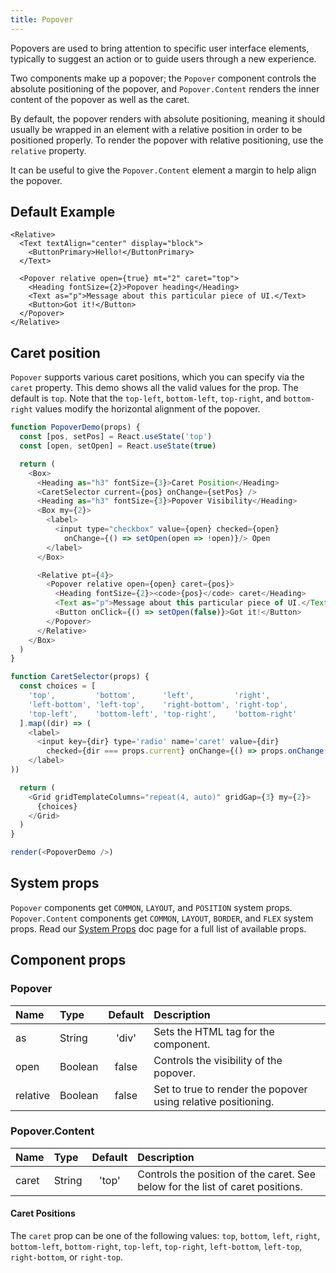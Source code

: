 ```yaml
---
title: Popover
---
```


Popovers are used to bring attention to specific user interface elements, typically to suggest an action or to guide users through a new experience.

Two components make up a popover; the `Popover` component controls the absolute positioning of the popover, and `Popover.Content` renders the inner content of the popover as well as the caret.

By default, the popover renders with absolute positioning, meaning it should usually be wrapped in an element with a relative position in order to be positioned properly. To render the popover with relative positioning, use the `relative` property.

It can be useful to give the `Popover.Content` element a margin to help align the popover.

## Default Example

```jxs live
<Relative>
  <Text textAlign="center" display="block">
    <ButtonPrimary>Hello!</ButtonPrimary>
  </Text>

  <Popover relative open={true} mt="2" caret="top">
    <Heading fontSize={2}>Popover heading</Heading>
    <Text as="p">Message about this particular piece of UI.</Text>
    <Button>Got it!</Button>
  </Popover>
</Relative>
```

## Caret position

`Popover` supports various caret positions, which you can specify via the `caret` property. This demo shows all the valid values for the prop. The default is `top`. Note that the `top-left`, `bottom-left`, `top-right`, and `bottom-right` values modify the horizontal alignment of the popover.

```javascript live noinline
function PopoverDemo(props) {
  const [pos, setPos] = React.useState('top')
  const [open, setOpen] = React.useState(true)

  return (
    <Box>
      <Heading as="h3" fontSize={3}>Caret Position</Heading>
      <CaretSelector current={pos} onChange={setPos} />
      <Heading as="h3" fontSize={3}>Popover Visibility</Heading>
      <Box my={2}>
        <label>
          <input type="checkbox" value={open} checked={open}
            onChange={() => setOpen(open => !open)}/> Open
        </label>
      </Box>

      <Relative pt={4}>
        <Popover relative open={open} caret={pos}>
          <Heading fontSize={2}><code>{pos}</code> caret</Heading>
          <Text as="p">Message about this particular piece of UI.</Text>
          <Button onClick={() => setOpen(false)}>Got it!</Button>
        </Popover>
      </Relative>
    </Box>
  )
}

function CaretSelector(props) {
  const choices = [
    'top',         'bottom',      'left',         'right',
    'left-bottom', 'left-top',    'right-bottom', 'right-top',
    'top-left',    'bottom-left', 'top-right',    'bottom-right'
  ].map((dir) => (
    <label>
      <input key={dir} type='radio' name='caret' value={dir}
        checked={dir === props.current} onChange={() => props.onChange(dir)} /> {dir}
    </label>
))

  return (
    <Grid gridTemplateColumns="repeat(4, auto)" gridGap={3} my={2}>
      {choices}
    </Grid>
  )
}

render(<PopoverDemo />)
```

## System props

`Popover` components get `COMMON`, `LAYOUT`, and `POSITION` system props. `Popover.Content` components get `COMMON`, `LAYOUT`, `BORDER`, and `FLEX` system props. Read our [System Props](/system-props) doc page for a full list of available props.

## Component props

### Popover

| Name | Type | Default | Description |
| :- | :- | :-: | :- |
| as | String | 'div' | Sets the HTML tag for the component. |
| open | Boolean | false | Controls the visibility of the popover. |
| relative | Boolean | false | Set to true to render the popover using relative positioning. |

### Popover.Content

| Name | Type | Default | Description |
| :- | :- | :-: | :- |
| caret | String | 'top' | Controls the position of the caret. See below for the list of caret positions. |

#### Caret Positions

The `caret` prop can be one of the following values: `top`, `bottom`, `left`, `right`, `bottom-left`, `bottom-right`, `top-left`, `top-right`, `left-bottom`, `left-top`, `right-bottom`, or `right-top`.
